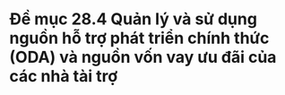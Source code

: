 # Đề mục 28.4 Quản lý và sử dụng nguồn hỗ trợ phát triển chính thức (ODA) và nguồn vốn vay ưu đãi của các nhà tài trợ
